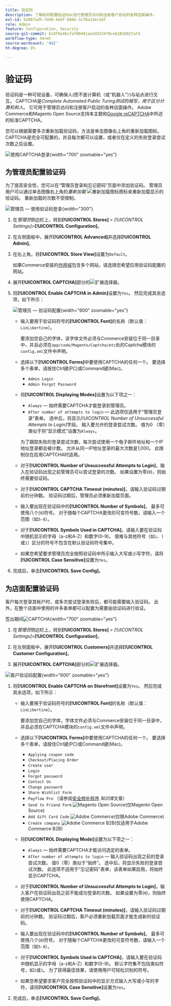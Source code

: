 ```yaml
---
title: 验证码
description: 了解如何配置验证码以进行管理员访问和注册客户启动的各种店面操作。
exl-id: b2867ad5-7d48-4e9f-b84e-3cf0a14ec16f
role: Admin
feature: Configuration, Security
source-git-commit: 61df9a4bcfaf09491ae2d353478ceb281082fa74
workflow-type: tm+mt
source-wordcount: '942'
ht-degree: 0%

---
```


# 验证码

验证码是一种可视设备，可确保人(而不是计算机（或“机器人”）)与站点进行交互。 CAPTCHA是&#x200B;_Complete Automated Public Turing测试的缩写，用于区分计算机和人_。 它可用于管理员访问和注册客户启动的各种店面操作。 Adobe Commerce和Magento Open Source支持本主题和[Google reCAPTCHA](security-google-recaptcha.md)中所述的标准CAPTCHA。

您可以根据需要多次重新加载验证码，方法是单击图像右上角的重新加载图标。 CAPTCHA是完全可配置的，并且每次都可以设置，或者仅在定义的失败登录尝试次数之后设置。

![使用CAPTCHA登录](./assets/customer-account-login-captcha.png){width="700" zoomable="yes"}

## 为管理员配置验证码

为了提高安全性，您可以在“管理员登录和忘记密码”页面中添加验证码。 管理员用户可以通过单击图像右上角的&#x200B;_重新加载_ ![重新加载图标](./assets/CAPTCHA-icon-reload.png)图标来重新加载显示的验证码。 重新加载的次数不受限制。

![管理员 — 使用验证码登录](./assets/security-captcha-admin.png){width="300"}

1. 在&#x200B;_管理员_&#x200B;侧边栏上，转到&#x200B;**[!UICONTROL Stores]** > _[!UICONTROL Settings]_>**[!UICONTROL Configuration]**。

1. 在左侧面板中，展开&#x200B;**[!UICONTROL Advanced]**&#x200B;并选择&#x200B;**[!UICONTROL Admin]**。

1. 在右上角，将&#x200B;**[!UICONTROL Store View]**&#x200B;设置为`Default`。

   如果Commerce安装的[作用域](../getting-started/websites-stores-views.md#scope-settings)包含多个网站，请选择您希望应用验证码配置的网站。

1. 展开&#x200B;**[!UICONTROL CAPTCHA]**&#x200B;部分的![扩展选择器](../assets/icon-display-expand.png)。

1. 将&#x200B;**[!UICONTROL Enable CAPTCHA in Admin]**&#x200B;设置为`Yes`。 然后完成其余选项，如下所示：

   ![管理员 — 验证码配置](../configuration-reference/advanced/assets/admin-captcha.png){width="600" zoomable="yes"}

   - 输入要用于验证码符号的&#x200B;**[!UICONTROL Font]**&#x200B;的名称（默认值： `LinLibertine`）。

     要添加您自己的字体，该字体文件必须与Commerce安装位于同一目录中，并且必须在`app/code/Magento/Captcha/etc`处的Captcha模块的`config.xml`文件中声明。

   - 选择以下&#x200B;**[!UICONTROL Forms]**&#x200B;中要使用CAPTCHA的任何一个。 要选择多个表单，请按住Ctrl键(PC)或Command键(Mac)。

      - `Admin Login`
      - `Admin Forgot Password`

   - 将&#x200B;**[!UICONTROL Displaying Modes]**&#x200B;设置为以下项之一：

      - `Always` — 始终需要CAPTCHA才能登录到管理员。
      - `After number of attempts to login` — 此选项仅适用于“管理员登录”表单。 选中后，将显示&#x200B;_[!UICONTROL Number of Unsuccessful Attempts to Login]_&#x200B;字段。 输入要允许的登录尝试次数。 值为0 （零）类似于将“显示模式”设置为`Always`。

     为了跟踪失败的登录尝试次数，每次尝试使用一个电子邮件地址和一个IP地址登录都会被计数。 允许从同一IP地址登录的最大次数是1,000。 此限制仅在启用CAPTCHA时适用。

   - 对于&#x200B;**[!UICONTROL Number of Unsuccessful Attempts to Login]**，输入在验证码出现之前管理员可以尝试登录的次数。 如果设置为零(`0`)，则始终需要验证码。

   - 对于&#x200B;**[!UICONTROL CAPTCHA Timeout (minutes)]**，请输入验证码过期前的分钟数。 验证码过期后，管理员必须重新加载页面。

   - 输入要出现在验证码中的&#x200B;**[!UICONTROL Number of Symbols]**。 最多可使用八个(`8`)符号。 对于随每个CAPTCHA更改的可变符号数，请输入一个范围（如`5-8`）。

   - 对于&#x200B;**[!UICONTROL Symbols Used in CAPTCHA]**，请输入要在验证码中随机显示的字母（a-z和A-Z）和数字(0-9)。 很难与其他符号（如`i`、`l`或`1`）区分的符号不包含在默认验证码符号集中。

   - 如果您希望要求管理员完全按照验证码中所示输入大写或小写字符，请将&#x200B;**[!UICONTROL Case Sensitive]**&#x200B;设置为`Yes`。

1. 完成后，单击&#x200B;**[!UICONTROL Save Config]**。

## 为店面配置验证码

客户每次登录其帐户时，或多次尝试登录失败后，都可能需要输入验证码。 此外，在整个店面中使用的许多表单都可以配置为需要由验证码进行验证。

签出期间![CAPTCHA](./assets/storefront-checkout-payment-captcha.png){width="700" zoomable="yes"}

1. 在&#x200B;_管理员_&#x200B;侧边栏上，转到&#x200B;**[!UICONTROL Stores]** > _[!UICONTROL Settings]_>**[!UICONTROL Configuration]**。

1. 在左侧面板中，展开&#x200B;**[!UICONTROL Customers]**&#x200B;并选择&#x200B;**[!UICONTROL Customer Configuration]**。

1. 展开&#x200B;**[!UICONTROL CAPTCHA]**&#x200B;部分的![扩展选择器](../assets/icon-display-expand.png)。

![客户验证码配置](../configuration-reference/customers/assets/customer-configuration-captcha.png){width="600" zoomable="yes"}

1. 将&#x200B;**[!UICONTROL Enable CAPTCHA on Storefront]**&#x200B;设置为`Yes`。 然后完成其余选项，如下所示：

   - 输入要用于验证码符号的&#x200B;**[!UICONTROL Font]**&#x200B;的名称（默认值： `LinLibertine`）。

     要添加您自己的字体，字体文件必须与Commerce安装位于同一目录中，并且必须在CAPTCHA模块的`config.xml`文件中声明。

   - 选择以下&#x200B;**[!UICONTROL Forms]**&#x200B;中要使用CAPTCHA的任何一个。 要选择多个表单，请按住Ctrl键(PC)或Command键(Mac)。

      - `Applying coupon code`
      - `Checkout/Placing Order`
      - `Create user`
      - `Login`
      - `Forgot password`
      - `Contact Us`
      - `Change password`
      - `Share Wishlist Form`
      - `Payflow Pro` （请参阅[安全修补程序](https://experienceleague.adobe.com/docs/commerce-knowledge-base/kb/troubleshooting/payments/paypal-payflow-pro-active-carding-activity.html?lang=zh-Hans) _知识库_&#x200B;文章）
      - `Send to Friend Form` ![Magento Open Source](../assets/open-source.svg)(仅Magento Open Source)
      - `Add Gift Card Code` ![Adobe Commerce](../assets/adobe-logo.svg)(仅限Adobe Commerce)
      - `Create company` ![Adobe Commerce B2B](../assets/b2b.svg)(仅适用于Adobe Commerce B2B)

   - 将&#x200B;**[!UICONTROL Displaying Mode]**&#x200B;设置为以下项之一：

      - `Always` — 始终需要CAPTCHA才能访问选定的表单。
      - `After number of attempts to login` — 输入验证码出现之前的登录尝试次数。 值0（零）类似于“始终”。 选中后，将显示失败的登录尝试次数。 此选项不适用于“忘记密码”表单，该表单如果启用，将始终显示CAPTCHA。

   - 对于&#x200B;**[!UICONTROL Number of Unsuccessful Attempts to Login]**，输入客户在验证码出现之前不能成功登录的次数。 如果设置为零(`0`)，则始终使用CAPTCHA。

   - 对于&#x200B;**[!UICONTROL CAPTCHA Timeout (minutes)]**，请输入验证码过期前的分钟数。 验证码过期后，客户必须重新加载页面才能生成新的验证码。

   - 输入要出现在验证码中的&#x200B;**[!UICONTROL Number of Symbols]**。 最多可使用八个(`8`)符号。 对于随每个CAPTCHA更改的可变符号数，请输入一个范围（如`5-8`）。

   - 对于&#x200B;**[!UICONTROL Symbols Used in CAPTCHA]**，请输入要在验证码中随机显示的字母（a-z和A-Z）和数字(0-9)。 默认字符集不包括类似符号，如`I`或`1`。 为了获得最佳效果，请使用用户可轻松识别的符号。

   - 如果您希望要求客户完全按照验证码中的显示方式输入大写或小写的字符，请将&#x200B;**[!UICONTROL Case Sensitive]**&#x200B;设置为`Yes`。

1. 完成后，单击&#x200B;**[!UICONTROL Save Config]**。
